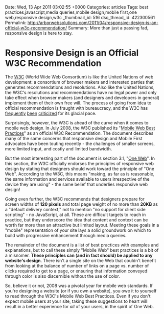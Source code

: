 Date: Wed, 13 Apr 2011 03:02:55 +0000
Categories: articles
Tags: best practices,javascript,media queries,mobile design,mobile first,one web,responsive design,w3c
_thumbnail_id: 516
dsq_thread_id: 422300561
Permalink: http://arborwebsolutions.com/2011/04/responsive-design-is-an-official-w3c-recommendation/
Summary: More than just a passing fad, responsive design is here to stay.

# Responsive Design is an Official W3C Recommendation

The [W3C][] (World Wide Web Consortium) is like the United Nations of
web development: a consortium of browser makers and interested parties
that generates recommendations and resolutions. Also like the United
Nations, the W3C's resolutions and recommendations have no legal power
and only take effect when browser makers (and designers and developers
in general) implement them of their own free will. The process of going
from idea to official recommendation is fraught with bureaucracy, and
the W3C has [frequently][] [been][] [criticized][] for its glacial pace.

Surprisingly, however, the W3C is ahead of the curve when it comes to
mobile web design. In July 2008, the W3C published its "[Mobile Web Best
Practices][]" as an official W3C Recommendation. The document describes
many of the same concerns that responsive design and Mobile First
advocates have been touting recently - the challenges of smaller
screens, more limited input, and costly and limited bandwidth. 

But the
most interesting part of the document is section 3.1, "[One Web][]". In
this section, the W3C officially endorses the principles of responsive
web design by stating that designers should work toward the principle of
"One Web". According to the W3C, this means "making, as far as is
reasonable, the same information and services available to users
irrespective of the device they are using" - the same belief that
underlies responsive web design! 

Going even further, the W3C recommends
that designers prepare for screen widths of **120 pixels** and total page
weight of no more than **20KB** as a "default delivery context," not to
mention "no support for client side scripting" - no JavaScript, at all.
These are difficult targets to reach in practice, but they underscore
the idea that content and context can be worth far more than an
attractive but limited layout. Meeting these goals in a "mobile"
representation of your site lays a solid groundwork on which to build
with progressive enhancement through media queries. 

The remainder of the
document is a list of best practices with examples and explanations, but
to call these simply "Mobile Web" best practices is a bit of a misnomer.
**These principles can (and in fact should) be applied to any website's
design**. There isn't a single site on the Web that couldn't benefit
from looking at the balance of number of links on a page vs. number of
clicks required to get to a page, or ensuring that information conveyed
through color is also discernible without the use of color. 

So, believe
it or not, 2008 was a pivotal year for mobile web standards. If you're
designing a website (or if you own a website), you owe it to yourself to
read through the W3C's Mobile Web Best Practices. Even if you don't
expect mobile users at your site, taking these suggestions to heart will
result in a better experience for *all* of your users, in the spirit of
One Web.

  [W3C]: http://www.w3.org/ "World Wide Web Consortium"
  [frequently]: http://www.456bereastreet.com/archive/200711/the_w3c_process_may_be_slow_but_browser_vendors_are_slower/
  [been]: http://techcrunch.com/2010/04/30/joe-hewitt-web-development/
  [criticized]: http://pseudosavant.com/blog/2008/07/08/a-proprietary-web-blame-the-w3c/
  [Mobile Web Best Practices]: http://www.w3.org/TR/mobile-bp
    "Mobile Web Best Practices 1.0 - W3C Recommendation"
  [One Web]: http://www.w3.org/TR/mobile-bp/#OneWeb "§3.1: One Web"

